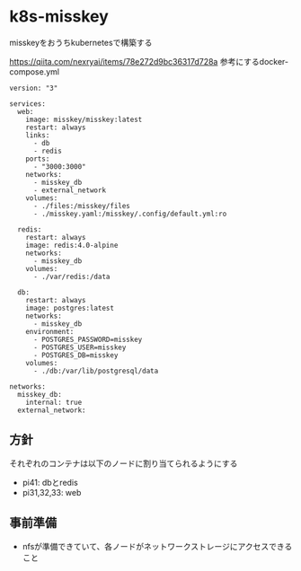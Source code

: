 # k8s-misskey
misskeyをおうちkubernetesで構築する

https://qiita.com/nexryai/items/78e272d9bc36317d728a
参考にするdocker-compose.yml
```
version: "3"

services:
  web:
    image: misskey/misskey:latest
    restart: always
    links:
      - db
      - redis
    ports:
      - "3000:3000"
    networks:
      - misskey_db
      - external_network
    volumes:
      - ./files:/misskey/files
      - ./misskey.yaml:/misskey/.config/default.yml:ro

  redis:
    restart: always
    image: redis:4.0-alpine
    networks:
      - misskey_db
    volumes:
      - ./var/redis:/data

  db:
    restart: always
    image: postgres:latest
    networks:
      - misskey_db
    environment:
      - POSTGRES_PASSWORD=misskey
      - POSTGRES_USER=misskey
      - POSTGRES_DB=misskey
    volumes:
      - ./db:/var/lib/postgresql/data

networks:
  misskey_db:
    internal: true
  external_network:
```


## 方針

それぞれのコンテナは以下のノードに割り当てられるようにする
- pi41: dbとredis
- pi31,32,33: web

## 事前準備

- nfsが準備できていて、各ノードがネットワークストレージにアクセスできること

